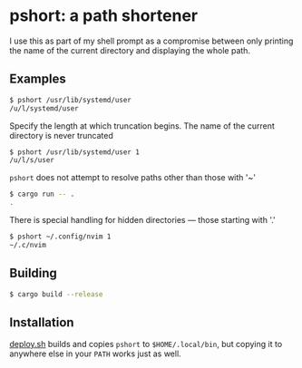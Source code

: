 # pshort: a path shortener
I use this as part of my shell prompt as a compromise between only printing the
name of the current directory and displaying the whole path.

## Examples
```sh
$ pshort /usr/lib/systemd/user
/u/l/systemd/user
```
Specify the length at which truncation begins. The name of the current
directory is never truncated
```sh
$ pshort /usr/lib/systemd/user 1
/u/l/s/user
```
`pshort` does not attempt to resolve paths other than those with '~'
```sh
$ cargo run -- .
.
```
There is special handling for hidden directories — those starting with '.'
```sh
$ pshort ~/.config/nvim 1
~/.c/nvim
```

## Building
```sh
$ cargo build --release
```

## Installation
[deploy.sh](./scripts/deploy.sh) builds and copies `pshort` to
`$HOME/.local/bin`, but copying it to anywhere else in your `PATH` works just
as well.
